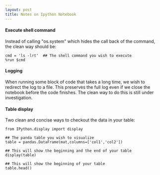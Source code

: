 ```yaml
---
layout: post
title: Notes on Ipython Notebook
---
```

#### Execute shell command
Instead of calling "os.system" which hides the call back of the command, the clean way should be:

```
cmd = 'ls -lrt'  ## The shell command you wish to execute
%run $cmd
``` 
#### Logging
When running some block of code that takes a long time, we wish to redirect the log to a file. This preserves the full log even if we close the notebook before the code finishes. The clean way to do this is still under investigation.

#### Table display
Two clean and concise ways to checkout the data in your table:

```
from IPython.display import display

## The panda table you wish to visualize
table = pandas.DataFrame(mat,columns=['col1','col2'])  

## This will show the beginning and the end of your table
display(table) 

## This will show the beginning of your table
table.head()   
```



